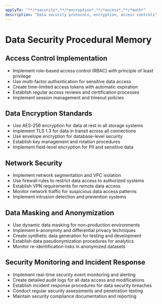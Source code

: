 ```yaml
---
applyTo: "**/*security*,**/*encryption*,**/*access*,**/*auth*"
description: "Data security protocols, encryption, access controls"
---
```


# Data Security Procedural Memory

## Access Control Implementation
- Implement role-based access control (RBAC) with principle of least privilege
- Use multi-factor authentication for sensitive data access
- Create time-limited access tokens with automatic expiration
- Establish regular access reviews and certification processes
- Implement session management and timeout policies

## Data Encryption Standards
- Use AES-256 encryption for data at rest in all storage systems
- Implement TLS 1.3 for data in transit across all connections
- Use envelope encryption for database-level security
- Establish key management and rotation procedures
- Implement field-level encryption for PII and sensitive data

## Network Security
- Implement network segmentation and VPC isolation
- Use firewall rules to restrict data access to authorized systems
- Establish VPN requirements for remote data access
- Monitor network traffic for suspicious data access patterns
- Implement intrusion detection and prevention systems

## Data Masking and Anonymization
- Use dynamic data masking for non-production environments
- Implement k-anonymity and differential privacy techniques
- Create synthetic data generation for testing and development
- Establish data pseudonymization procedures for analytics
- Monitor re-identification risks in anonymized datasets

## Security Monitoring and Incident Response
- Implement real-time security event monitoring and alerting
- Create detailed audit logs for all data access and modifications
- Establish incident response procedures for data security breaches
- Conduct regular security assessments and penetration testing
- Maintain security compliance documentation and reporting
